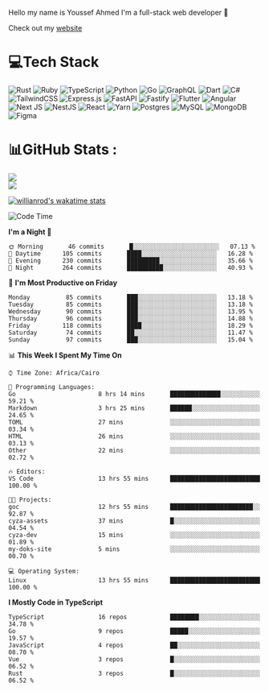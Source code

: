 Hello my name is Youssef Ahmed I'm a full-stack web developer 👋

Check out my [website](https://youssefahmed.vercel.app)
 
# 💻Tech Stack

![Rust](https://img.shields.io/badge/rust-%23000000.svg?style=for-the-badge&logo=rust&logoColor=white) ![Ruby](https://img.shields.io/badge/ruby-%23CC342D.svg?style=for-the-badge&logo=ruby&logoColor=white) ![TypeScript](https://img.shields.io/badge/typescript-%23007ACC.svg?style=for-the-badge&logo=typescript&logoColor=white) ![Python](https://img.shields.io/badge/python-3670A0?style=for-the-badge&logo=python&logoColor=ffdd54) ![Go](https://img.shields.io/badge/go-%2300ADD8.svg?style=for-the-badge&logo=go&logoColor=white) ![GraphQL](https://img.shields.io/badge/-GraphQL-E10098?style=for-the-badge&logo=graphql&logoColor=white) ![Dart](https://img.shields.io/badge/dart-%230175C2.svg?style=for-the-badge&logo=dart&logoColor=white) ![C#](https://img.shields.io/badge/c%23-%23239120.svg?style=for-the-badge&logo=c-sharp&logoColor=white) ![TailwindCSS](https://img.shields.io/badge/tailwindcss-%2338B2AC.svg?style=for-the-badge&logo=tailwind-css&logoColor=white) ![Express.js](https://img.shields.io/badge/express.js-%23404d59.svg?style=for-the-badge&logo=express&logoColor=%2361DAFB) ![FastAPI](https://img.shields.io/badge/FastAPI-005571?style=for-the-badge&logo=fastapi) ![Fastify](https://img.shields.io/badge/fastify-%23000000.svg?style=for-the-badge&logo=fastify&logoColor=white) ![Flutter](https://img.shields.io/badge/Flutter-%2302569B.svg?style=for-the-badge&logo=Flutter&logoColor=white) ![Angular](https://img.shields.io/badge/angular-%23DD0031.svg?style=for-the-badge&logo=angular&logoColor=white) ![Next JS](https://img.shields.io/badge/Next-black?style=for-the-badge&logo=next.js&logoColor=white) ![NestJS](https://img.shields.io/badge/nestjs-%23E0234E.svg?style=for-the-badge&logo=nestjs&logoColor=white) ![React](https://img.shields.io/badge/react-%2320232a.svg?style=for-the-badge&logo=react&logoColor=%2361DAFB) ![Yarn](https://img.shields.io/badge/yarn-%232C8EBB.svg?style=for-the-badge&logo=yarn&logoColor=white) ![Postgres](https://img.shields.io/badge/postgres-%23316192.svg?style=for-the-badge&logo=postgresql&logoColor=white) ![MySQL](https://img.shields.io/badge/mysql-%2300f.svg?style=for-the-badge&logo=mysql&logoColor=white) ![MongoDB](https://img.shields.io/badge/MongoDB-%234ea94b.svg?style=for-the-badge&logo=mongodb&logoColor=white)     ![Figma](https://img.shields.io/badge/figma-%23F24E1E.svg?style=for-the-badge&logo=figma&logoColor=white)

# 📊GitHub Stats :

![](https://github-readme-stats.vercel.app/api?username=joetifa2003&theme=tokyonight&hide_border=false&include_all_commits=false&count_private=false)<br/>
![](https://github-readme-streak-stats.herokuapp.com/?user=joetifa2003&theme=tokyonight&hide_border=false)<br/>

[![willianrod's wakatime stats](https://github-readme-stats.vercel.app/api/wakatime?username=joetifa2003&layout=compact)](https://github.com/anuraghazra/github-readme-stats)
<!--START_SECTION:waka-->
![Code Time](http://img.shields.io/badge/Code%20Time-990%20hrs%2041%20mins-blue)

**I'm a Night 🦉** 

```text
🌞 Morning       46 commits       █░░░░░░░░░░░░░░░░░░░░░░░░   07.13 % 
🌆 Daytime      105 commits       ████░░░░░░░░░░░░░░░░░░░░░   16.28 % 
🌃 Evening      230 commits       █████████░░░░░░░░░░░░░░░░   35.66 % 
🌙 Night        264 commits       ██████████░░░░░░░░░░░░░░░   40.93 % 

```
📅 **I'm Most Productive on Friday** 

```text
Monday          85 commits       ███░░░░░░░░░░░░░░░░░░░░░░   13.18 % 
Tuesday         85 commits       ███░░░░░░░░░░░░░░░░░░░░░░   13.18 % 
Wednesday       90 commits       ███░░░░░░░░░░░░░░░░░░░░░░   13.95 % 
Thursday        96 commits       ███░░░░░░░░░░░░░░░░░░░░░░   14.88 % 
Friday         118 commits       ████░░░░░░░░░░░░░░░░░░░░░   18.29 % 
Saturday        74 commits       ██░░░░░░░░░░░░░░░░░░░░░░░   11.47 % 
Sunday          97 commits       ███░░░░░░░░░░░░░░░░░░░░░░   15.04 % 

```


📊 **This Week I Spent My Time On** 

```text
⌚︎ Time Zone: Africa/Cairo

💬 Programming Languages: 
Go                       8 hrs 14 mins       ██████████████░░░░░░░░░░░   59.21 % 
Markdown                 3 hrs 25 mins       ██████░░░░░░░░░░░░░░░░░░░   24.65 % 
TOML                     27 mins             ░░░░░░░░░░░░░░░░░░░░░░░░░   03.34 % 
HTML                     26 mins             ░░░░░░░░░░░░░░░░░░░░░░░░░   03.13 % 
Other                    22 mins             ░░░░░░░░░░░░░░░░░░░░░░░░░   02.72 % 

🔥 Editors: 
VS Code                  13 hrs 55 mins      █████████████████████████   100.00 % 

🐱‍💻 Projects: 
goc                      12 hrs 55 mins      ███████████████████████░░   92.87 % 
cyza-assets              37 mins             █░░░░░░░░░░░░░░░░░░░░░░░░   04.54 % 
cyza-dev                 15 mins             ░░░░░░░░░░░░░░░░░░░░░░░░░   01.89 % 
my-doks-site             5 mins              ░░░░░░░░░░░░░░░░░░░░░░░░░   00.70 % 

💻 Operating System: 
Linux                    13 hrs 55 mins      █████████████████████████   100.00 % 

```

**I Mostly Code in TypeScript** 

```text
TypeScript               16 repos            ████████░░░░░░░░░░░░░░░░░   34.78 % 
Go                       9 repos             █████░░░░░░░░░░░░░░░░░░░░   19.57 % 
JavaScript               4 repos             ██░░░░░░░░░░░░░░░░░░░░░░░   08.70 % 
Vue                      3 repos             █░░░░░░░░░░░░░░░░░░░░░░░░   06.52 % 
Rust                     3 repos             █░░░░░░░░░░░░░░░░░░░░░░░░   06.52 % 

```



<!--END_SECTION:waka-->
